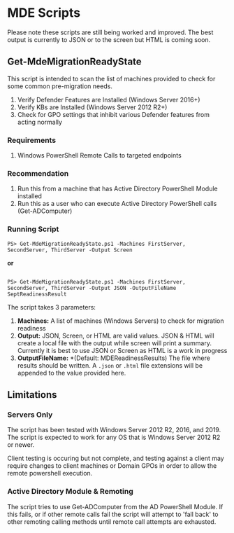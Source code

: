 # MDE Scripts

Please note these scripts are still being worked and improved. The best output is currently to JSON or to the screen but HTML is coming soon.

## Get-MdeMigrationReadyState

This script is intended to scan the list of machines provided to check for some common pre-migration needs.

1. Verify Defender Features are Installed (Windows Server 2016+)
1. Verify KBs are Installed (Windows Server 2012 R2+)
1. Check for GPO settings that inhibit various Defender features from acting normally

### Requirements

1. Windows PowerShell Remote Calls to targeted endpoints

### Recommendation

1. Run this from a machine that has Active Directory PowerShell Module installed
1. Run this as a user who can execute Active Directory PowerShell calls (Get-ADComputer)

### Running Script

```
PS> Get-MdeMigrationReadyState.ps1 -Machines FirstServer, SecondServer, ThirdServer -Output Screen
```

**or**
```

PS> Get-MdeMigrationReadyState.ps1 -Machines FirstServer, SecondServer, ThirdServer -Output JSON -OutputFileName SeptReadinessResult
```

The script takes 3 parameters:

1. **Machines:** A list of machines (Windows Servers) to check for migration readiness
1. **Output:** JSON, Screen, or HTML are valid values. JSON & HTML will create a local file with the output while screen will print a summary. Currently it is best to use JSON or Screen as HTML is a work in progress
1. **OutputFileName:** *(Default: MDEReadinessResults) The file where results should be written. A `.json` or `.html` file extensions will be appended to the value provided here.

## Limitations

### Servers Only

The script has been tested with Windows Server 2012 R2, 2016, and 2019. The script is expected to work for any OS that is Windows Server 2012 R2 or newer.

Client testing is occuring but not complete, and testing against a client may require changes to client machines or Domain GPOs in order to allow the remote powershell execution.

### Active Directory Module & Remoting

The script tries to use Get-ADComputer from the AD PowerShell Module. If this fails, or if other remote calls fail the script will attempt to 'fall back' to other remoting calling methods until remote call attempts are exhausted.
